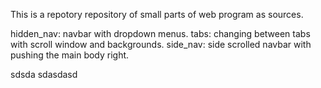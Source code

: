 This is a repotory repository of small parts of web program as sources.

hidden_nav: navbar with dropdown menus.
tabs: changing between tabs with scroll window and backgrounds.
side_nav: side scrolled navbar with pushing the main body right.

sdsda
sdasdasd